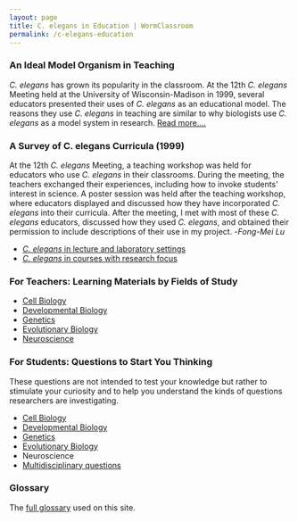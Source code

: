```yaml
---
layout: page
title: C. elegans in Education | WormClassroom
permalink: /c-elegans-education
---
```

### An Ideal Model Organism in Teaching

*C. elegans* has grown its popularity in the classroom. At the 12th *C.
elegans* Meeting held at the University of Wisconsin-Madison in 1999,
several educators presented their uses of *C. elegans* as an educational
model. The reasons they use *C. elegans* in teaching are similar to why
biologists use *C. elegans* as a model system in research. [Read
more....](teaching-c-elegans)

### A Survey of C. elegans Curricula (1999)

At the 12th *C. elegans* Meeting, a teaching workshop was held for
educators who use *C. elegans* in their classrooms. During the meeting,
the teachers exchanged their experiences, including how to invoke
students' interest in science. A poster session was held after the
teaching workshop, where educators displayed and discussed how they have
incorporated *C. elegans* into their curricula. After the meeting, I met
with most of these *C. elegans* educators, discussed how they used *C.
elegans*, and obtained their permission to include descriptions of their
use in my project. -*Fong-Mei Lu*

-   [*C. elegans* in lecture and laboratory
    settings](c-elegans-lecture-and-labs)
-   [*C. elegans* in courses with research
    focus](c-elegans-courses-research-focus)

### For Teachers: Learning Materials by Fields of Study

-   [Cell Biology](cell-biology)
-   [Developmental Biology](developmental-biology)
-   [Genetics](genetics)
-   [Evolutionary Biology](evolutionary-biology)
-   [Neuroscience](neuroscience)

### For Students: Questions to Start You Thinking

These questions are not intended to test your knowledge but rather to
stimulate your curiosity and to help you understand the kinds of
questions researchers are investigating.

-   [Cell Biology](cell-biology-questions)
-   [Developmental Biology](developmental-biology-questions)
-   [Genetics](genetics-questions)
-   [Evolutionary Biology](evolutionary-biology-questions)
-   Neuroscience
-   [Multidisciplinary questions](multidisciplinary-questions)

### Glossary

The [full glossary](/glossary) used on this site.
